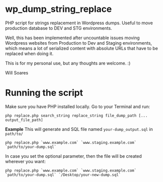 # wp_dump_string_replace
PHP script for strings replacement in Wordpress dumps. Useful to move production database to DEV and STG environments.

Well, this has been implemented after uncountable issues moving Wordpress websites from Production to Dev and Staging
environments, which means a lot of serialized content with absolute URLs that have to be replaced when doing it.

This is for my personal use, but any thoughts are welcome. :)

Will Soares


# Running the script

Make sure you have PHP installed locally. Go to your Terminal and run:

```
php replace.php search_string replace_string file_dump_path [... output_file_path]
```

**Example**
This will generate and SQL file named `your-dump_output.sql` in `path/to/`
```
php replace.php `www.example.com` `www.staging.example.com` `path/to/your-dump.sql`
```
In case you set the optional parameter, then the file will be created wherever you want:

```
php replace.php `www.example.com` `www.staging.example.com` `path/to/your-dump.sql` `/Desktop/your-new-dump.sql`
```